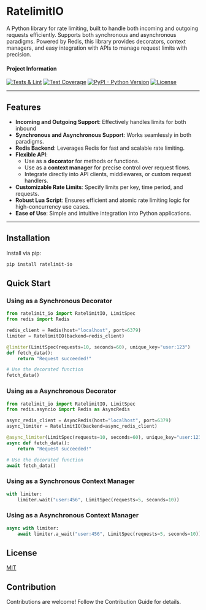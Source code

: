 # RatelimitIO

A Python library for rate limiting, built to handle both incoming and outgoing requests efficiently. Supports both synchronous and asynchronous paradigms. Powered by Redis, this library provides decorators, context managers, and easy integration with APIs to manage request limits with precision.

#### Project Information
[![Tests & Lint](https://github.com/bagowix/ratelimit-io/actions/workflows/actions.yml/badge.svg)](https://github.com/bagowix/ratelimit-io/actions/workflows/actions.yml)
[![Test Coverage](https://img.shields.io/badge/dynamic/json?color=blueviolet&label=coverage&query=%24.totals.percent_covered_display&suffix=%25&url=https%3A%2F%2Fraw.githubusercontent.com%2Fbagowix%2Fratelimit-io%2Fmain%2Fcoverage.json)](https://github.com/bagowix/ratelimit-io/blob/main/coverage.json)
[![PyPI - Python Version](https://img.shields.io/pypi/pyversions/ratelimit-io)](https://pypi.org/project/ratelimit-io/)
[![License](https://img.shields.io/pypi/l/ratelimit-io)](LICENSE)

---

## Features

- **Incoming and Outgoing Support**: Effectively handles limits for both inbound
- **Synchronous and Asynchronous Support**: Works seamlessly in both paradigms.
- **Redis Backend**: Leverages Redis for fast and scalable rate limiting.
- **Flexible API**:
  - Use as a **decorator** for methods or functions.
  - Use as a **context manager** for precise control over request flows.
  - Integrate directly into API clients, middlewares, or custom request handlers.
- **Customizable Rate Limits**: Specify limits per key, time period, and requests.
- **Robust Lua Script**: Ensures efficient and atomic rate limiting logic for high-concurrency use cases.
- **Ease of Use**: Simple and intuitive integration into Python applications.

---

## Installation

Install via pip:

```bash
pip install ratelimit-io
```

## Quick Start

### Using as a Synchronous Decorator

```python
from ratelimit_io import RatelimitIO, LimitSpec
from redis import Redis

redis_client = Redis(host="localhost", port=6379)
limiter = RatelimitIO(backend=redis_client)

@limiter(LimitSpec(requests=10, seconds=60), unique_key="user:123")
def fetch_data():
    return "Request succeeded!"

# Use the decorated function
fetch_data()
```

### Using as a Asynchronous Decorator

```python
from ratelimit_io import RatelimitIO, LimitSpec
from redis.asyncio import Redis as AsyncRedis

async_redis_client = AsyncRedis(host="localhost", port=6379)
async_limiter = RatelimitIO(backend=async_redis_client)

@async_limiter(LimitSpec(requests=10, seconds=60), unique_key="user:123")
async def fetch_data():
    return "Request succeeded!"

# Use the decorated function
await fetch_data()
```

### Using as a Synchronous Context Manager

```python
with limiter:
    limiter.wait("user:456", LimitSpec(requests=5, seconds=10))
```

### Using as a Asynchronous Context Manager

```python
async with limiter:
    await limiter.a_wait("user:456", LimitSpec(requests=5, seconds=10))
```

## License

[MIT](https://github.com/bagowix/ratelimit-io/blob/main/LICENSE)

## Contribution

Contributions are welcome! Follow the Contribution Guide for details.
